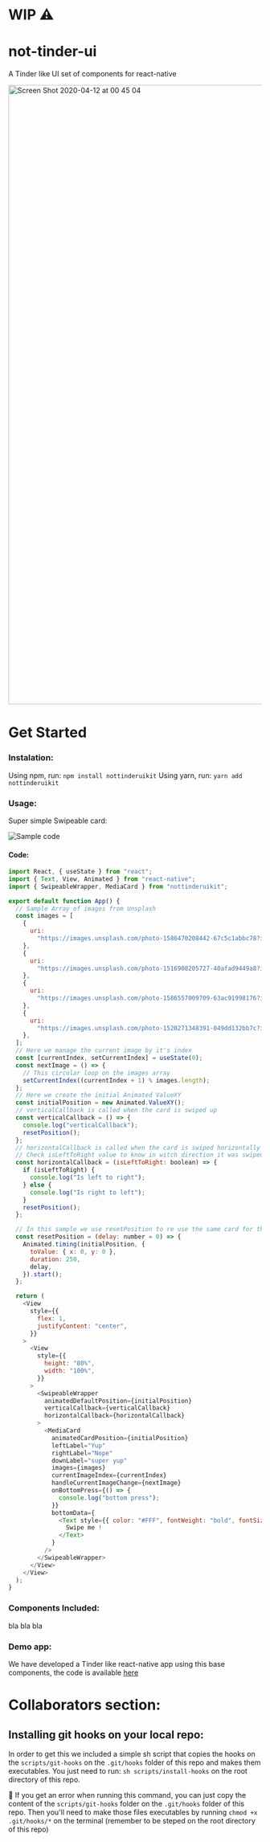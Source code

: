 # WIP ⚠️ 
# not-tinder-ui
A Tinder like UI set of components for react-native

<img width="1233" alt="Screen Shot 2020-04-12 at 00 45 04" src="https://user-images.githubusercontent.com/29029506/79090508-4fd4e800-7d20-11ea-8030-c55a17e7bdfd.png">

# Get Started

### Instalation:
Using npm, run:  `npm install nottinderuikit`
Using yarn, run: `yarn add nottinderuikit`

### Usage:
Super simple Swipeable card:

![Sample code](https://user-images.githubusercontent.com/29029506/79708485-deec7d80-8295-11ea-864a-e6e8dd7817fa.gif)

#### Code: 
```js
import React, { useState } from "react";
import { Text, View, Animated } from "react-native";
import { SwipeableWrapper, MediaCard } from "nottinderuikit";

export default function App() {
  // Sample Array of images from Unsplash
  const images = [
    {
      uri:
        "https://images.unsplash.com/photo-1586470208442-67c5c1abbc78?ixlib=rb-1.2.1&auto=format&fit=crop&w=933&q=80",
    },
    {
      uri:
        "https://images.unsplash.com/photo-1516908205727-40afad9449a8?ixlib=rb-1.2.1&ixid=eyJhcHBfaWQiOjEyMDd9&auto=format&fit=crop&w=935&q=80",
    },
    {
      uri:
        "https://images.unsplash.com/photo-1586557009709-63ac91998176?ixlib=rb-1.2.1&ixid=eyJhcHBfaWQiOjEyMDd9&auto=format&fit=crop&w=975&q=80",
    },
    {
      uri:
        "https://images.unsplash.com/photo-1520271348391-049dd132bb7c?ixlib=rb-1.2.1&ixid=eyJhcHBfaWQiOjEyMDd9&auto=format&fit=crop&w=934&q=80",
    },
  ];
  // Here we manage the current image by it's index
  const [currentIndex, setCurrentIndex] = useState(0);
  const nextImage = () => {
    // This circular loop on the images array
    setCurrentIndex((currentIndex + 1) % images.length);
  };
  // Here we create the initial Animated ValueXY
  const initialPosition = new Animated.ValueXY();
  // verticalCallback is called when the card is swiped up
  const verticalCallback = () => {
    console.log("verticalCallback");
    resetPosition();
  };
  // horizontalCallback is called when the card is swiped horizontally
  // Check isLeftToRight value to know in witch direction it was swiped
  const horizontalCallback = (isLeftToRight: boolean) => {
    if (isLeftToRight) {
      console.log("Is left to right");
    } else {
      console.log("Is right to left");
    }
    resetPosition();
  };

  // In this sample we use resetPosition to re use the same card for this examples
  const resetPosition = (delay: number = 0) => {
    Animated.timing(initialPosition, {
      toValue: { x: 0, y: 0 },
      duration: 250,
      delay,
    }).start();
  };

  return (
    <View
      style={{
        flex: 1,
        justifyContent: "center",
      }}
    >
      <View
        style={{
          height: "80%",
          width: "100%",
        }}
      >
        <SwipeableWrapper
          animatedDefaultPosition={initialPosition}
          verticalCallback={verticalCallback}
          horizontalCallback={horizontalCallback}
        >
          <MediaCard
            animatedCardPosition={initialPosition}
            leftLabel="Yup"
            rightLabel="Nope"
            downLabel="super yup"
            images={images}
            currentImageIndex={currentIndex}
            handleCurrentImageChange={nextImage}
            onBottomPress={() => {
              console.log("bottom press");
            }}
            bottomData={
              <Text style={{ color: "#FFF", fontWeight: "bold", fontSize: 20 }}>
                Swipe me !
              </Text>
            }
          />
        </SwipeableWrapper>
      </View>
    </View>
  );
}
```



### Components Included:
bla bla bla

### Demo app:
We have developed a Tinder like react-native app using this base components, the code is available [here](https://github.com/facundop3/not-tinder)


# Collaborators section:

## Installing git hooks on your local repo:
In order to get this we included a simple sh script that copies the hooks on the `scripts/git-hooks` on the `.git/hooks` folder of this repo and makes them executables.
You just need to run: ```sh scripts/install-hooks``` on the root directory of this repo.

🤪 If you get an error when running this command, you can just copy the content of the `scripts/git-hooks` folder on the `.git/hooks` folder of this repo. Then you'll need to make those files executables by running `chmod +x .git/hooks/*` on the terminal (remember to be steped on the root directory of this repo)
